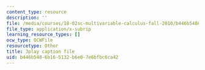 ```yaml
---
content_type: resource
description: ''
file: /media/courses/18-02sc-multivariable-calculus-fall-2010/b446b5486b165132b6e07e6bfbc6ca42_KXof0q88xbg.vtt
file_type: application/x-subrip
learning_resource_types: []
ocw_type: OCWFile
resourcetype: Other
title: 3play caption file
uid: b446b548-6b16-5132-b6e0-7e6bfbc6ca42
---
```


